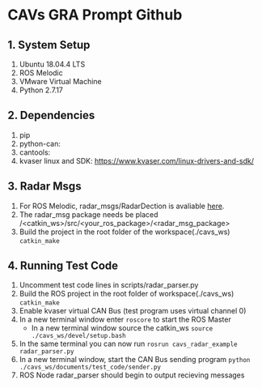 # CAVs GRA Prompt Github

## 1. System Setup

1. Ubuntu 18.04.4 LTS
2. ROS Melodic
3. VMware Virtual Machine
4. Python 2.7.17

## 2. Dependencies

1. pip
2. python-can:
3. cantools: 
4. kvaser linux and SDK: https://www.kvaser.com/linux-drivers-and-sdk/ 

## 3. Radar Msgs

1. For ROS Melodic, radar_msgs/RadarDection is avaliable [here](https://github.com/astuff/astuff_sensor_msgs/tree/melodic/radar_msgs).
2. The radar_msg package needs be placed \/\<catkin_ws\>/src/\<your_ros_package\>/<radar_msg_package> 
3. Build the project in the root folder of the workspace(./cavs_ws) ```catkin_make```

## 4. Running Test Code

1. Uncomment test code lines in scripts/radar_parser.py
2. Build the ROS project in the root folder of workspace(./cavs_ws) ```catkin_make```
3. Enable kvaser virtual CAN Bus (test program uses virtual channel 0)
4. In a new terminal window enter ```roscore``` to start the ROS Master 
   - In a new terminal window source the catkin_ws ```source ./cavs_ws/devel/setup.bash```
5. In the same terminal you can now run ```rosrun cavs_radar_example radar_parser.py```
6. In a new terminal window, start the CAN Bus sending program ```python ./cavs_ws/documents/test_code/sender.py```
7. ROS Node radar_parser should begin to output recieving messages

